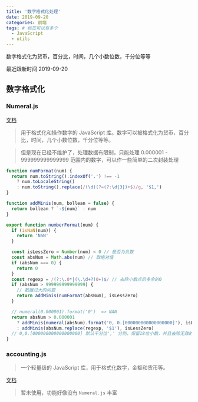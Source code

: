 ```yaml
---
title: '数字格式化处理'
date: 2019-09-20
categories: 前端
tags: # 标签可以有多个
  - JavaScript
  - utils
---
```


数字格式化为货币，百分比，时间，几个小数位数，千分位等等

最近跟新时间 2019-09-20

<!-- more -->

## 数字格式化

### Numeral.js

[文档](http://numeraljs.com/)

> 用于格式化和操作数字的 JavaScript 库。数字可以被格式化为货币，百分比，时间，几个小数位数，千分位等等。

> 但是现在已经不维护了，处理数据有限制，只能处理 0.000001 - 999999999999999 范围内的数字，可以作一些简单的二次封装处理

```js
function numFormat(num) {
  return num.toString().indexOf('.') !== -1
    ? num.toLocaleString()
    : num.toString().replace(/(\d)(?=(?:\d{3})+$)/g, '$1,')
}

function addMinis(num, bollean = false) {
  return bollean ? `-${num}` : num
}

export function numberFormat(num) {
  if (isNaN(num)) {
    return 'NaN'
  }

  const isLessZero = Number(num) < 0 // 是否为负数
  const absNum = Math.abs(num) // 取绝对值
  if (absNum === 0) {
    return 0
  }
  const regexp = /(?:\.0*|(\.\d+?)0+)$/ // 去除小数点后多余的0
  if (absNum > 999999999999999) {
    // 数据过大的问题
    return addMinis(numFormat(absNum), isLessZero)
  }

  // numeral(0.000001).format('0')  => NAN
  return absNum > 0.000001
    ? addMinis(numeral(absNum).format('0, 0.[000000000000000000]'), isLessZero)
    : addMinis(absNum.replace(regexp, '$1'), isLessZero)
  // 0,0.[000000000000000000] 默认千分位',' 分割，保留18位小数，并且去除无效的0
}
```

### accounting.js

> 一个轻量级的 JavaScript 库，用于格式化数字，金额和货币等。

[文档](http://openexchangerates.github.io/accounting.js/)

> 暂未使用，功能好像没有 `Numeral.js` 丰富
